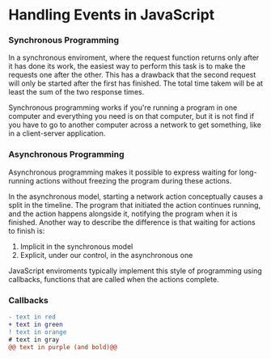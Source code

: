 # Handling Events in JavaScript

### Synchronous Programming

In a synchronous enviroment, where the request function returns only after it has done its work, the easiest way to perform this task is to make the requests one after the other.  This has a drawback that the second request will only be started after the first has finished.  The total time takem will be at least the sum of the two response times.

Synchronous programming works if you're running a program in one computer and everything you need is on that computer, but it is not find if you have to go to another computer across a network to get something, like in a client-server application.

### Asynchronous Programming

Asynchronous programming makes it possible to express waiting for long-running actions without freezing the program during these actions.  

In the asynchronous model, starting a network action conceptually causes a split in the timeline.  The program that initiated the action continues running, and the action happens alongside it, notifying the program when it is finished.  Another way to describe the difference is that waiting for actions to finish is:

1.  Implicit in the synchronous model
2.  Explicit, under our control, in the asynchronous one

JavaScript enviroments typically implement this style of programming using callbacks, functions that are called when the actions complete.

### Callbacks

```diff
- text in red
+ text in green
! text in orange
# text in gray
@@ text in purple (and bold)@@
```